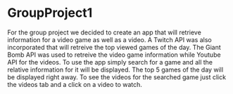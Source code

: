 # GroupProject1
For the group project we decided to create an app that will retrieve information for a video game as well as a video.  A Twitch API was also incorporated that will retreive the top viewed games of the day. The Giant Bomb API was used to retreive the video game information while Youtube API for the videos.  To use the app simply search for a game and all the relative information for it will be displayed. The top 5 games of the day will be displayed right away. To see the videos for the searched game just click the videos tab and a click on a video to watch.
